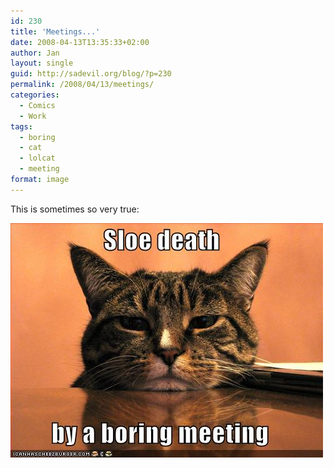 ```yaml
---
id: 230
title: 'Meetings...'
date: 2008-04-13T13:35:33+02:00
author: Jan
layout: single
guid: http://sadevil.org/blog/?p=230
permalink: /2008/04/13/meetings/
categories:
  - Comics
  - Work
tags:
  - boring
  - cat
  - lolcat
  - meeting
format: image
---
```

This is sometimes so very true:

[![Sloe death.. by a boring meeting](/assets/images/2008/02/funny_pictures_cat_sleeps_boring_meeting.jpg "Sloe death.. by a boring meeting")](http://icanhascheezburger.com/2008/04/11/funny-pictures-sloe-death-by-a-boring-meeting/)